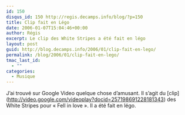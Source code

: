 ```yaml
---
id: 150
disqus_id: 150 http://regis.decamps.info/blog/?p=150
title: Clip fait en Légo
date: 2006-01-07T15:04:46+00:00
author: Régis
excerpt: Le clip des White Stripes a été fait en légo
layout: post
guid: http://blog.decamps.info/2006/01/clip-fait-en-lego/
permalink: /blog/2006/01/clip-fait-en-lego/
tmac_last_id:
  - ""
categories:
  - Musique
---
```

J’ai trouvé sur Google Video quelque chose d’amusant. Il s’agit du \[clip\](http://video.google.com/videoplay?docid=257198691228181343) des White Stripes pour « Fell in love ». Il a été fait en légo.
